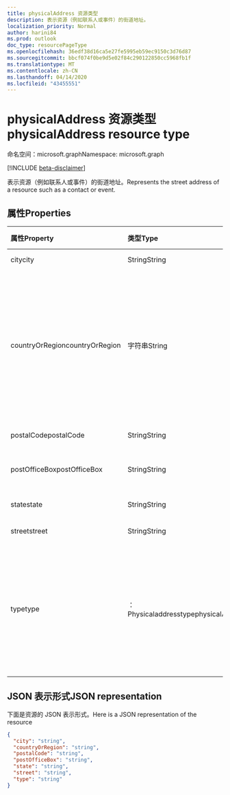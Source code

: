```yaml
---
title: physicalAddress 资源类型
description: 表示资源（例如联系人或事件）的街道地址。
localization_priority: Normal
author: harini84
ms.prod: outlook
doc_type: resourcePageType
ms.openlocfilehash: 36edf38d16ca5e27fe5995eb59ec9150c3d76d87
ms.sourcegitcommit: bbcf074f0be9d5e02f84c290122850cc5968fb1f
ms.translationtype: MT
ms.contentlocale: zh-CN
ms.lasthandoff: 04/14/2020
ms.locfileid: "43455551"
---
```

# <a name="physicaladdress-resource-type"></a><span data-ttu-id="b8885-103">physicalAddress 资源类型</span><span class="sxs-lookup"><span data-stu-id="b8885-103">physicalAddress resource type</span></span>

<span data-ttu-id="b8885-104">命名空间：microsoft.graph</span><span class="sxs-lookup"><span data-stu-id="b8885-104">Namespace: microsoft.graph</span></span>

[!INCLUDE [beta-disclaimer](../../includes/beta-disclaimer.md)]

<span data-ttu-id="b8885-105">表示资源（例如联系人或事件）的街道地址。</span><span class="sxs-lookup"><span data-stu-id="b8885-105">Represents the street address of a resource such as a contact or event.</span></span>


## <a name="properties"></a><span data-ttu-id="b8885-106">属性</span><span class="sxs-lookup"><span data-stu-id="b8885-106">Properties</span></span>
| <span data-ttu-id="b8885-107">属性</span><span class="sxs-lookup"><span data-stu-id="b8885-107">Property</span></span>     | <span data-ttu-id="b8885-108">类型</span><span class="sxs-lookup"><span data-stu-id="b8885-108">Type</span></span>   |<span data-ttu-id="b8885-109">说明</span><span class="sxs-lookup"><span data-stu-id="b8885-109">Description</span></span>|
|:---------------|:--------|:----------|
|<span data-ttu-id="b8885-110">city</span><span class="sxs-lookup"><span data-stu-id="b8885-110">city</span></span>|<span data-ttu-id="b8885-111">String</span><span class="sxs-lookup"><span data-stu-id="b8885-111">String</span></span>|<span data-ttu-id="b8885-112">城市。</span><span class="sxs-lookup"><span data-stu-id="b8885-112">The city.</span></span>|
|<span data-ttu-id="b8885-113">countryOrRegion</span><span class="sxs-lookup"><span data-stu-id="b8885-113">countryOrRegion</span></span>|<span data-ttu-id="b8885-114">字符串</span><span class="sxs-lookup"><span data-stu-id="b8885-114">String</span></span>|<span data-ttu-id="b8885-p101">国家或地区。它是任意格式的字符串值，例如“United States”。</span><span class="sxs-lookup"><span data-stu-id="b8885-p101">The country or region. It's a free-format string value, for example, "United States".</span></span>|
|<span data-ttu-id="b8885-117">postalCode</span><span class="sxs-lookup"><span data-stu-id="b8885-117">postalCode</span></span>|<span data-ttu-id="b8885-118">String</span><span class="sxs-lookup"><span data-stu-id="b8885-118">String</span></span>|<span data-ttu-id="b8885-119">邮政编码。</span><span class="sxs-lookup"><span data-stu-id="b8885-119">The postal code.</span></span>|
|<span data-ttu-id="b8885-120">postOfficeBox</span><span class="sxs-lookup"><span data-stu-id="b8885-120">postOfficeBox</span></span>|<span data-ttu-id="b8885-121">String</span><span class="sxs-lookup"><span data-stu-id="b8885-121">String</span></span>|<span data-ttu-id="b8885-122">邮局编号。</span><span class="sxs-lookup"><span data-stu-id="b8885-122">The post office box number.</span></span>|
|<span data-ttu-id="b8885-123">state</span><span class="sxs-lookup"><span data-stu-id="b8885-123">state</span></span>|<span data-ttu-id="b8885-124">String</span><span class="sxs-lookup"><span data-stu-id="b8885-124">String</span></span>|<span data-ttu-id="b8885-125">省/市/自治区。</span><span class="sxs-lookup"><span data-stu-id="b8885-125">The state.</span></span>|
|<span data-ttu-id="b8885-126">street</span><span class="sxs-lookup"><span data-stu-id="b8885-126">street</span></span>|<span data-ttu-id="b8885-127">String</span><span class="sxs-lookup"><span data-stu-id="b8885-127">String</span></span>|<span data-ttu-id="b8885-128">街道。</span><span class="sxs-lookup"><span data-stu-id="b8885-128">The street.</span></span>|
|<span data-ttu-id="b8885-129">type</span><span class="sxs-lookup"><span data-stu-id="b8885-129">type</span></span>|<span data-ttu-id="b8885-130">： Physicaladdresstype</span><span class="sxs-lookup"><span data-stu-id="b8885-130">physicalAddressType</span></span>|<span data-ttu-id="b8885-131">地址类型。</span><span class="sxs-lookup"><span data-stu-id="b8885-131">The type of address.</span></span> <span data-ttu-id="b8885-132">可取值为：`unknown`、`home`、`business`、`other`。</span><span class="sxs-lookup"><span data-stu-id="b8885-132">Possible values are: `unknown`, `home`, `business`, `other`.</span></span>|


## <a name="json-representation"></a><span data-ttu-id="b8885-133">JSON 表示形式</span><span class="sxs-lookup"><span data-stu-id="b8885-133">JSON representation</span></span>

<span data-ttu-id="b8885-134">下面是资源的 JSON 表示形式。</span><span class="sxs-lookup"><span data-stu-id="b8885-134">Here is a JSON representation of the resource</span></span>

<!-- {
  "blockType": "resource",
  "optionalProperties": [

  ],
  "@odata.type": "microsoft.graph.physicalAddress"
}-->

```json
{
  "city": "string",
  "countryOrRegion": "string",
  "postalCode": "string",
  "postOfficeBox": "string",
  "state": "string",
  "street": "string",
  "type": "string"
}

```

<!-- uuid: 8fcb5dbc-d5aa-4681-8e31-b001d5168d79
2015-10-25 14:57:30 UTC -->
<!--
{
  "type": "#page.annotation",
  "description": "physicalAddress resource",
  "keywords": "",
  "section": "documentation",
  "tocPath": "",
  "suppressions": []
}
-->
